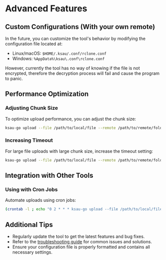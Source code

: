 # Advanced Features

## Custom Configurations (With your own remote)
In the future, you can customize the tool's behavior by modifying the configuration file located at:
- Linux/macOS: `$HOME/.ksau/.conf/rclone.conf`
- Windows: `%AppData%\ksau\.conf\rclone.conf`

However, currently the tool has no way of knowing if the file is not encrypted, therefore the decryption
process will fail and cause the program to panic.

## Performance Optimization
### Adjusting Chunk Size
To optimize upload performance, you can adjust the chunk size:
```bash
ksau-go upload --file /path/to/local/file --remote /path/to/remote/folder --chunk-size 10485760
```

### Increasing Timeout
For large file uploads with large chunk size, increase the timeout setting:
```bash
ksau-go upload --file /path/to/local/file --remote /path/to/remote/folder --timeout 60s
```

## Integration with Other Tools
### Using with Cron Jobs
Automate uploads using cron jobs:
```bash
(crontab -l ; echo "0 2 * * * ksau-go upload --file /path/to/local/file --remote /path/to/remote/folder") | crontab -
```

## Additional Tips
- Regularly update the tool to get the latest features and bug fixes.
- Refer to the [troubleshooting guide](troubleshooting.md) for common issues and solutions.
- Ensure your configuration file is properly formatted and contains all necessary settings.
